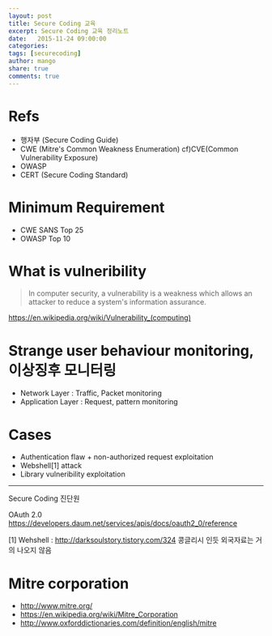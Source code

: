 ```yaml
---
layout: post
title: Secure Coding 교육
excerpt: Secure Coding 교육 정리노트
date:   2015-11-24 09:00:00
categories:
tags: [securecoding]
author: mango
share: true
comments: true  
---
```


# Refs

* 행자부 (Secure Coding Guide)
* CWE (Mitre's Common Weakness Enumeration) cf)CVE(Common Vulnerability Exposure)
* OWASP
* CERT (Secure Coding Standard)

# Minimum Requirement

* CWE SANS Top 25
* OWASP Top 10

# What is vulneribility

> In computer security, a vulnerability is a weakness which allows an attacker to reduce a system's information assurance.

https://en.wikipedia.org/wiki/Vulnerability_(computing)

# Strange user behaviour monitoring, 이상징후 모니터링

* Network Layer : Traffic, Packet monitoring
* Application Layer : Request, pattern monitoring

# Cases

* Authentication flaw + non-authorized request exploitation
* Webshell[1] attack 
* Library vulneribility exploitation


----

Secure Coding 진단원 

OAuth 2.0 https://developers.daum.net/services/apis/docs/oauth2_0/reference

[1] Wehshell : http://darksoulstory.tistory.com/324 콩글리시 인듯 외국자료는 거의 나오지 않음

# Mitre corporation

* http://www.mitre.org/
* https://en.wikipedia.org/wiki/Mitre_Corporation
* http://www.oxforddictionaries.com/definition/english/mitre 

